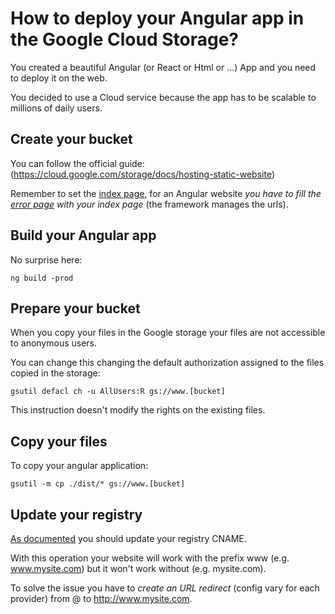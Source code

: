 # How to deploy your Angular app in the Google Cloud Storage?

You created a beautiful Angular (or React or Html or ...) App and you need to deploy it on the web.

You decided to use a Cloud service because the app has to be scalable to millions of daily users.

## Create your bucket 

You can follow the official guide:
(https://cloud.google.com/storage/docs/hosting-static-website)

Remember to set the [index page](https://cloud.google.com/storage/docs/hosting-static-website#index-page), for an Angular website *you have to fill the [error page](https://cloud.google.com/storage/docs/hosting-static-website#error-page) with your index page* (the framework manages the urls).

## Build your Angular app
No surprise here:

```console
ng build -prod
```

## Prepare your bucket

When you copy your files in the Google storage your files are not accessible to anonymous users.

You can change this changing the default authorization assigned to the files copied in the storage:

```console
gsutil defacl ch -u AllUsers:R gs://www.[bucket]
````
This instruction doesn't modify the rights on the existing files.

## Copy your files

To copy your angular application:

```console
gsutil -m cp ./dist/* gs://www.[bucket]
```

## Update your registry

[As documented](https://cloud.google.com/storage/docs/hosting-static-website#cname) you should update your registry CNAME.

With this operation your website will work with the prefix www (e.g. www.mysite.com) but it won't work without (e.g. mysite.com).

To solve the issue you have to *create an URL redirect* (config vary for each provider) from @ to http://www.mysite.com.






